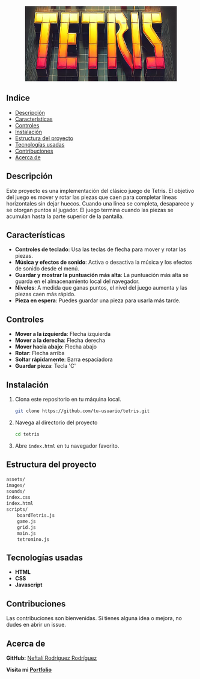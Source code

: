 
<center>

<img src="assets/images/header-md.png" alt="Header" width="80%" height="200">

</center>


<center>


</center>


## Indice
- [Descripción](#descripción)
- [Características](#características)
- [Controles](#controles)
- [Instalación](#instalación)
- [Estructura del proyecto](#estructura-del-proyecto)
- [Tecnologías usadas](#tecnologías-usadas)
- [Contribuciones](#contribuciones)
- [Acerca de](#acerca-de)



## Descripción

Este proyecto es una implementación del clásico juego de Tetris. El objetivo del juego es mover y rotar las piezas que caen para completar líneas horizontales sin dejar huecos. Cuando una línea se completa, desaparece y se otorgan puntos al jugador. El juego termina cuando las piezas se acumulan hasta la parte superior de la pantalla.

## Características

- **Controles de teclado**: Usa las teclas de flecha para mover y rotar las piezas.
- **Música y efectos de sonido**: Activa o desactiva la música y los efectos de sonido desde el menú.
- **Guardar y mostrar la puntuación más alta**: La puntuación más alta se guarda en el almacenamiento local del navegador.
- **Niveles**: A medida que ganas puntos, el nivel del juego aumenta y las piezas caen más rápido.
- **Pieza en espera**: Puedes guardar una pieza para usarla más tarde.

## Controles

- **Mover a la izquierda**: Flecha izquierda
- **Mover a la derecha**: Flecha derecha
- **Mover hacia abajo**: Flecha abajo
- **Rotar**: Flecha arriba
- **Soltar rápidamente**: Barra espaciadora
- **Guardar pieza**: Tecla 'C'

## Instalación

1. Clona este repositorio en tu máquina local.
   ```sh
   git clone https://github.com/tu-usuario/tetris.git

2. Navega al directorio del proyecto
    ```sh
    cd tetris
    ```

3. Abre ```index.html``` en tu navegador favorito.

## Estructura del proyecto

    assets/
    images/
    sounds/
    index.css
    index.html
    scripts/
        boardTetris.js
        game.js
        grid.js
        main.js
        tetromino.js

## Tecnologías usadas

- **HTML**
- **CSS**
- **Javascript**

## Contribuciones

Las contribuciones son bienvenidas. Si tienes alguna idea o mejora, no dudes en abrir un issue.

## Acerca de

**GitHub:** [Neftalí Rodríguez Rodríguez](https://github.com/InKu3uS)

**Visita mi [Portfolio](https://devnefta.vercel.app/)**